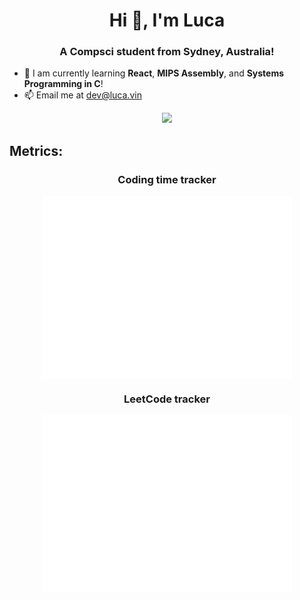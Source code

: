 <h1 align="center">Hi 👋, I'm Luca</h1>

<h3 align="center">A Compsci student from Sydney, Australia!</h3>

- 🌱 I am currently learning **React**, **MIPS Assembly**, and **Systems Programming in C**!
- 📫 Email me at [dev@luca.vin](mailto:dev@luca.vin)

<div align="center">
  <img src="https://github-readme-streak-stats.herokuapp.com?user=lucavin&theme=material&hide_border=true&border_radius=5">
</div>

<h2 align="left">Metrics:</h2>

<div align="center">
  <h3 align="center">Coding time tracker</h3>
  <img align="center" src="metrics.plugin.wakatime.svg" alt="Wakatime Metrics" width="400">
  <h3 align="center">LeetCode tracker</h3>
  <img align="center" src="metrics.plugin.leetcode.svg" alt="LeetCode Metrics" width="400">
</div>
